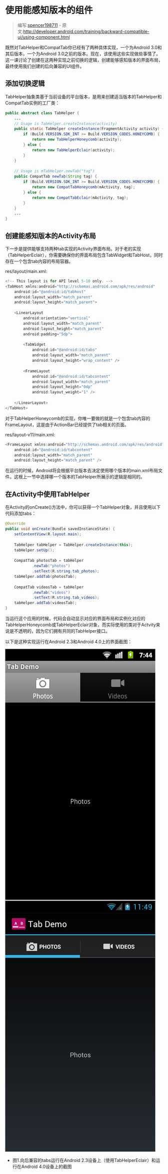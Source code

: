 # 使用能感知版本的组件

> 编写:[spencer198711](https://github.com/spencer198711) - 原文:<http://developer.android.com/training/backward-compatible-ui/using-component.html>

既然对TabHelper和CompatTab你已经有了两种具体实现，一个为Android 3.0和其后版本，一个为Android 3.0之前的版本。现在，该使用这些实现做些事情了。这一课讨论了创建在这两种实现之前切换的逻辑，创建能够感知版本的界面布局，最终使用我们创建的后向兼容的UI组件。

## 添加切换逻辑
TabHelper抽象类基于当前设备的平台版本，是用来创建适当版本的TabHelper和CompatTab实例的工厂类：

```java
public abstract class TabHelper {
    ...
    // Usage is TabHelper.createInstance(activity)
    public static TabHelper createInstance(FragmentActivity activity) {
        if (Build.VERSION.SDK_INT >= Build.VERSION_CODES.HONEYCOMB) {
            return new TabHelperHoneycomb(activity);
        } else {
            return new TabHelperEclair(activity);
        }
    }

    // Usage is mTabHelper.newTab("tag")
    public CompatTab newTab(String tag) {
        if (Build.VERSION.SDK_INT >= Build.VERSION_CODES.HONEYCOMB) {
            return new CompatTabHoneycomb(mActivity, tag);
        } else {
            return new CompatTabEclair(mActivity, tag);
        }
    }
    ...
}
```

## 创建能感知版本的Activity布局

下一步是提供能够支持两种tab实现的Activity界面布局。对于老的实现（TabHelperEclair），你需要确保你的界面布局包含TabWidget和TabHost，同时存在一个包含tab内容的布局容器。

res/layout/main.xml:

```java
<!-- This layout is for API level 5-10 only. -->
<TabHost xmlns:android="http://schemas.android.com/apk/res/android"
    android:id="@android:id/tabhost"
    android:layout_width="match_parent"
    android:layout_height="match_parent">

    <LinearLayout
        android:orientation="vertical"
        android:layout_width="match_parent"
        android:layout_height="match_parent"
        android:padding="5dp">

        <TabWidget
            android:id="@android:id/tabs"
            android:layout_width="match_parent"
            android:layout_height="wrap_content" />

        <FrameLayout
            android:id="@android:id/tabcontent"
            android:layout_width="match_parent"
            android:layout_height="0dp"
            android:layout_weight="1" />

    </LinearLayout>
</TabHost>
```

对于TabHelperHoneycomb的实现，你唯一要做的就是一个包含tab内容的FrameLayout，这是由于ActionBar已经提供了tab相关的页面。

res/layout-v11/main.xml:

```java
<FrameLayout xmlns:android="http://schemas.android.com/apk/res/android"
    android:id="@android:id/tabcontent"
    android:layout_width="match_parent"
    android:layout_height="match_parent" />
```

在运行的时候，Android将会根据平台版本去决定使用哪个版本的main.xml布局文件。这根上一节中选择哪一个版本的TabHelper所展示的逻辑是相同的。

## 在Activity中使用TabHelper

在Activity的onCreate()方法中，你可以获得一个TabHelper对象，并且使用以下代码添加tabs：

```java
@Override
public void onCreate(Bundle savedInstanceState) {
    setContentView(R.layout.main);

    TabHelper tabHelper = TabHelper.createInstance(this);
    tabHelper.setUp();

    CompatTab photosTab = tabHelper
            .newTab("photos")
            .setText(R.string.tab_photos);
    tabHelper.addTab(photosTab);

    CompatTab videosTab = tabHelper
            .newTab("videos")
            .setText(R.string.tab_videos);
    tabHelper.addTab(videosTab);
}
```

当运行这个应用的时候，代码会自动显示对应的界面布局和实例化对应的TabHelperHoneycomb或TabHelperEclair对象，而实际使用的类对于Actvity来说是不透明的，因为它们拥有共同的TabHelper接口。

以下是这种实现运行在Android 2.3和Android 4.0上的界面截图：

![backward-compatible-ui-gb](backward-compatible-ui-gb.png)
![backward-compatible-ui-ics](backward-compatible-ui-ics.png)

* 图1.向后兼容的tabs运行在Android 2.3设备上（使用TabHelperEclair）和运行在Android 4.0设备上的截图

